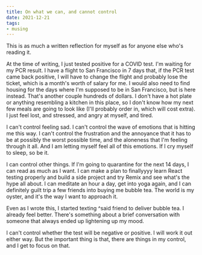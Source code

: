 ```yaml
---
title: On what we can, and cannot control
date: 2021-12-21
tags:
- musing
---
```

This is as much a written reflection for myself as for anyone else who's reading it.

At the time of writing, I just tested positive for a COVID test. I'm waiting for my PCR result. I have a flight to San Francisco in 7 days that, if the PCR test came back positive, I will have to change the flight and probably lose the ticket, which is a month's worth of salary for me. I would also need to find housing for the days where I'm supposed to be in San Francisco, but is here instead. That's another couple hundreds of dollars. I don't have a hot plate or anything resembling a kitchen in this place, so I don't know how my next few meals are going to look like (I'll probably order in, which will cost extra). I just feel lost, and stressed, and angry at myself, and tired.

I can't control feeling sad. I can't control the wave of emotions that is hitting me this way. I can't control the frustration and the annoyance that it has to be at possibly the worst possible time, and the aloneness that I'm feeling through it all. And I am letting myself feel all of this emotions. If I cry myself to sleep, so be it.

I can control other things. If I'm going to quarantine for the next 14 days, I can read as much as I want. I can make a plan to finallyyyy learn React testing properly and build a side project and try Remix and see what's the hype all about. I can meditate an hour a day, get into yoga again, and I can definitely guilt trip a few friends into buying me bubble tea. The world is my oyster, and it's the way I want to approach it.

Even as I wrote this, I started texting ^said friend to deliver bubble tea. I already feel better. There's something about a brief conversation with someone that always ended up lightening up my mood.

I can't control whether the test will be negative or positive. I will work it out either way. But the important thing is that, there are things in my control, and I get to focus on that.